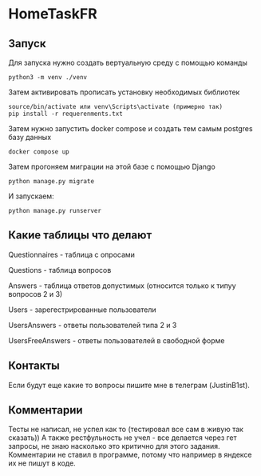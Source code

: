 # HomeTaskFR

## Запуск

Для запуска нужно создать вертуальную среду с помощью команды 

```
python3 -m venv ./venv
```
Затем активировать прописать установку необходимых библиотек

```
source/bin/activate или venv\Scripts\activate (примерно так)
pip install -r requerenments.txt
```

Затем нужно запустить docker compose и создать тем самым postgres базу данных

```
docker compose up
```

Затем прогоняем миграции на этой базе с помощью Django

```
python manage.py migrate
```

И запускаем:

```
python manage.py runserver
```

## Какие таблицы что делают

Questionnaires - таблица с опросами

Questions - таблица вопросов

Answers - таблица ответов допустимых (относится только к типуу вопросов 2 и 3)

Users - зарегестрированные пользователи

UsersAnswers - ответы пользователей типа 2 и 3

UsersFreeAnswers - ответы пользователей в свободной форме

## Контакты

Если будут еще какие то вопросы пишите мне в телеграм (JustinB1st).

## Комментарии

Тесты не написал, не успел как то (тестировал все сам в живую так сказать)) А также рестфульность не учел - все делается через гет запросы, не знаю насколько это критично для этого задания. Комментарии не ставил в программе, потому что например в яндексе их не пишут в коде.
